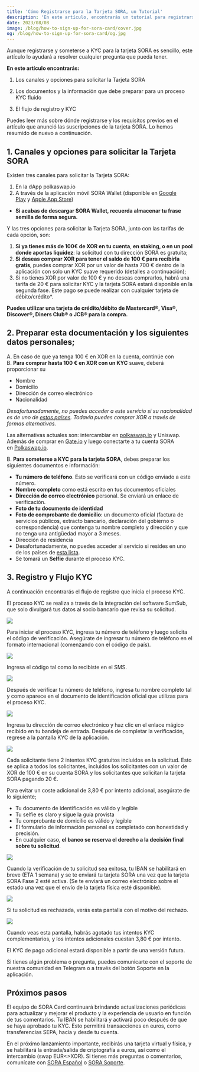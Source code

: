 ```yaml
---
title: 'Cómo Registrarse para la Tarjeta SORA, un Tutorial'
description: 'En este artículo, encontrarás un tutorial para registrarse en la tarjeta SORA y realizar el proceso KYC.'
date: 2023/08/08
image: /blog/how-to-sign-up-for-sora-card/cover.jpg
og: /blog/how-to-sign-up-for-sora-card/og.jpg
---
```


Aunque registrarse y someterse a KYC para la tarjeta SORA es sencillo, este artículo lo ayudará a resolver cualquier pregunta que pueda tener.

**En este artículo encontrarás:**

1. Los canales y opciones para solicitar la Tarjeta SORA

2. Los documentos y la información que debe preparar para un proceso KYC fluido

3. El flujo de registro y KYC

Puedes leer más sobre dónde registrarse y los requisitos previos en el artículo que anunció las suscripciones de la tarjeta SORA. Lo hemos resumido de nuevo a continuación.

## 1. Canales y opciones para solicitar la Tarjeta SORA

Existen tres canales para solicitar la Tarjeta SORA:

1. En la dApp polkaswap.io
2. A través de la aplicación móvil SORA Wallet (disponible en [Google Play](https://play.google.com/store/apps/details?id=jp.co.soramitsu.sora&hl=en&gl=US&pli=1) y [Apple App Store](https://play.google.com/store/apps/details?id=jp.co.soramitsu.sora&hl=en&gl=US&pli=1))

- **Si acabas de descargar SORA Wallet, recuerda almacenar tu frase semilla de forma segura.**

Y las tres opciones para solicitar la Tarjeta SORA, junto con las tarifas de cada opción, son:

1. **Si ya tienes más de 100€ de XOR en tu cuenta**, **en staking, o en un pool donde aportas liquidez**: la solicitud con tu dirección SORA es gratuita;
2. **Si deseas comprar XOR para tener el saldo de 100 € para recibirla gratis**, puedes comprar XOR por un valor de hasta 700 € dentro de la aplicación con solo un KYC suave requerido (detalles a continuación);
3. Si no tienes XOR por valor de 100 € y no deseas comprarlos, habrá una tarifa de 20 € para solicitar KYC y la tarjeta SORA estará disponible en la segunda fase. Este pago se puede realizar con cualquier tarjeta de débito/crédito\*.

**Puedes utilizar una tarjeta de crédito/débito de Mastercard®, Visa®, Discover®, Diners Club® o JCB® para la compra.**

## 2. Preparar esta documentación y los siguientes datos personales;

A. En caso de que ya tenga 100 € en XOR en la cuenta, continúe con B. **Para comprar hasta 100 € en XOR con un KYC** suave, deberá proporcionar su

- Nombre
- Domicilio
- Dirección de correo electrónico
- Nacionalidad

_Desafortunadamente, no puedes acceder a este servicio si su nacionalidad es de uno de [estos países](https://x1ex.com/en/countries). Todavía puedes comprar XOR a través de formas alternativas._

Las alternativas actuales son: intercambiar en [polkaswap.io](http://polkaswap.io/) y Uniswap. Además de comprar en [Gate.io](http://gate.io/) y luego conectarte a tu cuenta SORA en [Polkaswap.io](http://polkaswap.io/).

B. **Para someterse a KYC para la tarjeta SORA**, debes preparar los siguientes documentos e información:

- **Tu número de teléfono**. Esto se verificará con un código enviado a este número.
- **Nombre completo** como está escrito en tus documentos oficiales
- **Dirección de correo electrónico** personal. Se enviará un enlace de verificación.
- **Foto de tu documento de identidad**
- **Foto de comprobante de domicilio**: un documento oficial (factura de servicios públicos, extracto bancario, declaración del gobierno o correspondencia) que contenga tu nombre completo y dirección y que no tenga una antigüedad mayor a 3 meses.
- Dirección de residencia
- Desafortunadamente, no puedes acceder al servicio si resides en uno de los países de [esta lista](https://soracard.com/blacklist/).
- Se tomará un **Selfie** durante el proceso KYC.

## 3. Registro y Flujo KYC

A continuación encontrarás el flujo de registro que inicia el proceso KYC.

El proceso KYC se realiza a través de la integración del software SumSub, que solo divulgará tus datos al socio bancario que revisa su solicitud.

![](https://miro.medium.com/v2/resize:fit:1400/1*F5UYQbuo7Cd8kDHo8Jidfg.png)

Para iniciar el proceso KYC, ingresa tu número de teléfono y luego solicita el código de verificación. Asegúrate de ingresar tu número de teléfono en el formato internacional (comenzando con el código de país).

![](https://miro.medium.com/v2/resize:fit:1400/1*L3PITVcdZFQDbssEtSMu-g.png)

Ingresa el código tal como lo recibiste en el SMS.

![](https://miro.medium.com/v2/resize:fit:1400/1*HvVBnXYV1pY7uqaQVW8v7A.png)

Después de verificar tu número de teléfono, ingresa tu nombre completo tal y como aparece en el documento de identificación oficial que utilizas para el proceso KYC.

![](https://miro.medium.com/v2/resize:fit:1400/1*aeCa3CwDjrfNIqSYrPbLeQ.png)

Ingresa tu dirección de correo electrónico y haz clic en el enlace mágico recibido en tu bandeja de entrada. Después de completar la verificación, regrese a la pantalla KYC de la aplicación.

![](https://miro.medium.com/v2/resize:fit:1400/1*lyT9K2wl-WaMV_XwrJsFhA.png)

Cada solicitante tiene 2 intentos KYC gratuitos incluidos en la solicitud. Esto se aplica a todos los solicitantes, incluidos los solicitantes con un valor de XOR de 100 € en su cuenta SORA y los solicitantes que solicitan la tarjeta SORA pagando 20 €.

Para evitar un coste adicional de 3,80 € por intento adicional, asegúrate de lo siguiente;

- Tu documento de identificación es válido y legible
- Tu selfie es claro y sigue la guía provista
- Tu comprobante de domicilio es válido y legible
- El formulario de información personal es completado con honestidad y precisión.
- En cualquier caso, **el banco se reserva el derecho a la decisión final sobre tu solicitud**.

![](https://miro.medium.com/v2/resize:fit:1400/1*joPYrhDCXZSM_uk-xRZdeA.png)

Cuando la verificación de tu solicitud sea exitosa, tu IBAN se habilitará en breve (ETA 1 semana) y se te enviará tu tarjeta SORA una vez que la tarjeta SORA Fase 2 esté activa. (Se te enviará un correo electrónico sobre el estado una vez que el envío de la tarjeta física esté disponible).

![](https://miro.medium.com/v2/resize:fit:1400/1*VIGJwK7WskUIeKbhhPFHIw.png)

Si tu solicitud es rechazada, verás esta pantalla con el motivo del rechazo.

![](https://miro.medium.com/v2/resize:fit:1400/1*cMo3-vL56ycK4W7rc-qtsA.png)

Cuando veas esta pantalla, habrás agotado tus intentos KYC complementarios, y los intentos adicionales cuestan 3,80 € por intento.

El KYC de pago adicional estará disponible a partir de una versión futura.

Si tienes algún problema o pregunta, puedes comunicarte con el soporte de nuestra comunidad en Telegram o a través del botón Soporte en la aplicación.

## Próximos pasos

El equipo de SORA Card continuará brindando actualizaciones periódicas para actualizar y mejorar el producto y la experiencia de usuario en función de tus comentarios. Tu IBAN se habilitará y activará poco después de que se haya aprobado tu KYC. Esto permitirá transacciones en euros, como transferencias SEPA, hacia y desde tu cuenta.

En el próximo lanzamiento importante, recibirás una tarjeta virtual y física, y se habilitará la entrada/salida de criptografía a euros, así como el intercambio (swap EUR<>XOR). Si tienes más preguntas o comentarios, comunícate con [SORA Español](https://t.me/SoraSpanish) o [SORA Soporte](https://t.me/sora_happy).
